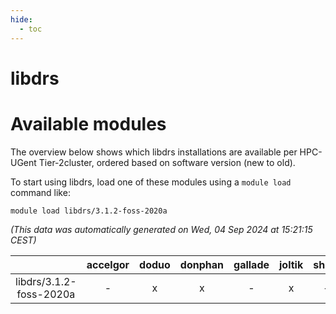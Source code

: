 ```yaml
---
hide:
  - toc
---
```


libdrs
======

# Available modules


The overview below shows which libdrs installations are available per HPC-UGent Tier-2cluster, ordered based on software version (new to old).

To start using libdrs, load one of these modules using a `module load` command like:

```shell
module load libdrs/3.1.2-foss-2020a
```

*(This data was automatically generated on Wed, 04 Sep 2024 at 15:21:15 CEST)*  

| |accelgor|doduo|donphan|gallade|joltik|shinx|skitty|
| :---: | :---: | :---: | :---: | :---: | :---: | :---: | :---: |
|libdrs/3.1.2-foss-2020a|-|x|x|-|x|-|x|
